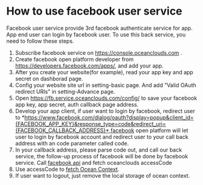 # How to use facebook user service

Facebook user service provide 3rd facebook authenticate service for app. App end user can login by facebook user. To use this back service, you need to follow these steps.

1. Subscribe facebook service on https://console.oceanclouds.com .
1. Create facebook open platform developer from https://developers.facebook.com/apps/, and add your app. 
1. After you create your website(for example), read your app key and app secret on dashborad page.
1. Config your website site url in setting-basic page. And add "Valid OAuth redirect URIs" in setting-Advance page.
1. Open https://fb.service.oceanclouds.com/config/ to save your facebook app key, app secret, auth callback page address.
1. Develop your app client, if user want to login by facebook, redirect user to *https://www.facebook.com/dialog/oauth?display=popup&client_id={FACEBOOK_APP_KEY}&response_type=code&redirect_uri={FACEBOOK_CALLBACK_ADDRESS}*,facebook open platform will let user to login by facebook account and redirect user to your call back address with an code parameter called code.
1. In your callback address, please parse code out, and call our back service, the follow-up process of facebook will be done by facebook service. Call [facebook api](http://doc.oceanclouds.com/api/backservice/facebook_user/) and fetch oceanclouds accessCode
1. Use accessCode to [fetch Ocean Context](http://doc.oceanclouds.com/api/ocean/api_for_app_user/).
1. If user want to logout, just remove the local storage of ocean context.


